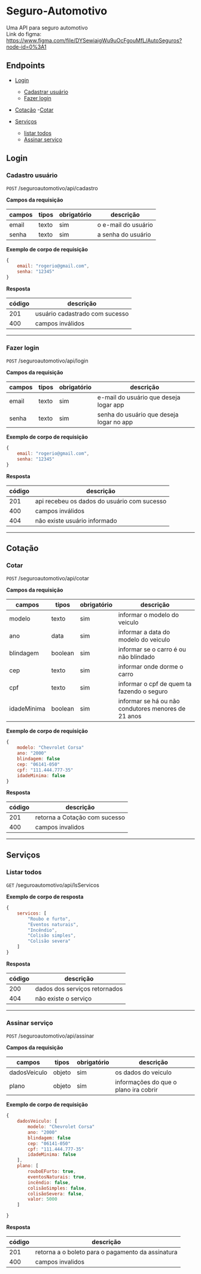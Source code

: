 # Seguro-Automotivo

Uma API para seguro automotivo \
Link do figma: https://www.figma.com/file/DYSewiaigWu9uOcFgouMfL/AutoSeguros?node-id=0%3A1

## Endpoints

- [Login](#login)
    - [Cadastrar usuário](#cadastro-usuário)
    - [Fazer login](#fazer-login)

- [Cotação](#cotação)
    -[Cotar](#cotar)

- [Serviços](#serviços)
    - [listar todos](#listar-todos)
    - [Assinar serviço](#assinar-serviço)


## Login
### Cadastro usuário

`POST` /seguroautomotivo/api/cadastro 

**Campos da requisição** 

| campos | tipos | obrigatório | descrição 
|-------|-------|-----|-----
| email | texto | sim |  o e-mail do usuário
| senha | texto | sim | a senha do usuário 

**Exemplo de corpo de requisição**

```js
{
    email: "rogerio@gmail.com",
    senha: "12345"
}
```

**Resposta**

| código | descrição
|----|---
| 201 | usuário cadastrado com sucesso 
| 400 | campos inválidos

---
### Fazer login

`POST` /seguroautomotivo/api/login

**Campos da requisição**

| campos | tipos | obrigatório | descrição 
|-------|-------|-----|-----
| email | texto | sim | e-mail do usuário que deseja logar app
| senha | texto | sim | senha do usuário que deseja logar no app

**Exemplo de corpo de requisição**

```js
{
    email: "rogerio@gmail.com",
    senha: "12345"
}
```

**Resposta**

| código | descrição
|----|---
| 201 | api recebeu os dados do usuário com sucesso 
| 400 | campos inválidos
| 404 | não existe usuário informado

-----
## Cotação

### Cotar

`POST` /seguroautomotivo/api/cotar

**Campos da requisição** 

| campos | tipos | obrigatório | descrição 
|-------|-------|-----|-----
| modelo | texto | sim | informar o modelo do veiculo
| ano | data | sim | informar a data do modelo do veiculo
| blindagem | boolean | sim | informar se o carro é ou não blindado
| cep | texto | sim | informar onde dorme o carro
| cpf | texto | sim | informar o cpf de quem ta fazendo o seguro
| idadeMinima | boolean | sim | informar se há ou não condutores menores de 21 anos




 **Exemplo de corpo de requisição**

```js
{
    modelo: "Chevrolet Corsa"
    ano: "2000"
    blindagem: false
    cep: "06141-050"
    cpf: "111.444.777-35"
    idadeMinima: false
}
```

**Resposta**

| código | descrição
|----|---
| 201 | retorna a Cotação com sucesso
| 400 | campos invalidos

---
## Serviços

### Listar todos

`GET` /seguroautomotivo/api/lsServicos

 **Exemplo de corpo de resposta**

```js
{
    servicos: [
        "Roubo e furto",
        "Eventos naturais",
        "Incêndio",
        "Colisão simples",
        "Colisão severa"
    ]
}
```
**Resposta**

| código | descrição
|----|---
| 200 | dados dos serviços retornados 
| 404 |  não existe o serviço

---
### Assinar serviço

`POST` /seguroautomotivo/api/assinar

**Campos da requisição** 

| campos | tipos | obrigatório | descrição 
|-------|-------|-----|-----
| dadosVeiculo | objeto | sim | os dados do veiculo
| plano | objeto | sim | informações do que o plano ira cobrir




 **Exemplo de corpo de requisição**

```js
{
    dadosVeiculo: [
        modelo: "Chevrolet Corsa"
        ano: "2000"
        blindagem: false
        cep: "06141-050"
        cpf: "111.444.777-35"
        idadeMinima: false
    ],
    plano: [
        rouboEFurto: true,
        eventosNaturais: true,
        incêndio: false,
        colisãoSimples: false,
        colisãoSevera: false,
        valor: 5000
    ]

}
```

**Resposta**

| código | descrição
|----|---
| 201 | retorna a o boleto para o pagamento da assinatura
| 400 | campos invalidos
